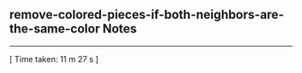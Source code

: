 <h2>remove-colored-pieces-if-both-neighbors-are-the-same-color Notes</h2><hr>[ Time taken: 11 m 27 s ]